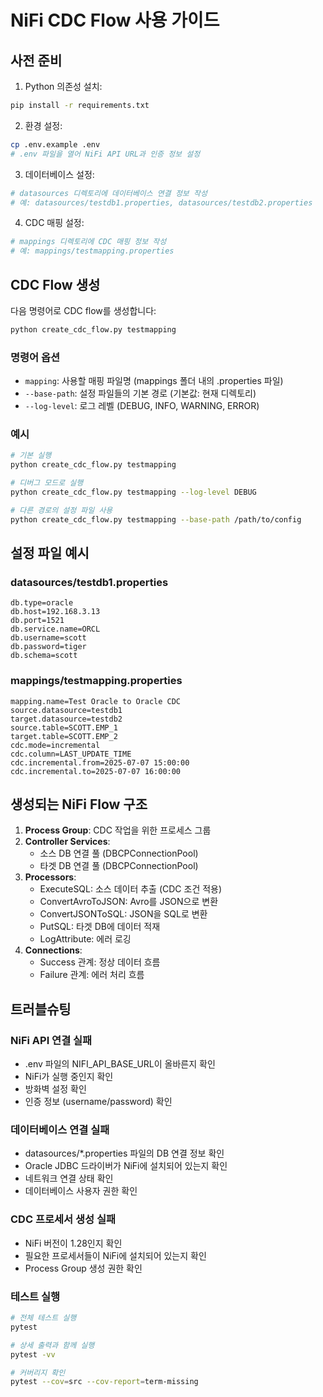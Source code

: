 # NiFi CDC Flow 사용 가이드

## 사전 준비

1. Python 의존성 설치:
```bash
pip install -r requirements.txt
```

2. 환경 설정:
```bash
cp .env.example .env
# .env 파일을 열어 NiFi API URL과 인증 정보 설정
```

3. 데이터베이스 설정:
```bash
# datasources 디렉토리에 데이터베이스 연결 정보 작성
# 예: datasources/testdb1.properties, datasources/testdb2.properties
```

4. CDC 매핑 설정:
```bash
# mappings 디렉토리에 CDC 매핑 정보 작성
# 예: mappings/testmapping.properties
```

## CDC Flow 생성

다음 명령어로 CDC flow를 생성합니다:

```bash
python create_cdc_flow.py testmapping
```

### 명령어 옵션

- `mapping`: 사용할 매핑 파일명 (mappings 폴더 내의 .properties 파일)
- `--base-path`: 설정 파일들의 기본 경로 (기본값: 현재 디렉토리)
- `--log-level`: 로그 레벨 (DEBUG, INFO, WARNING, ERROR)

### 예시

```bash
# 기본 실행
python create_cdc_flow.py testmapping

# 디버그 모드로 실행
python create_cdc_flow.py testmapping --log-level DEBUG

# 다른 경로의 설정 파일 사용
python create_cdc_flow.py testmapping --base-path /path/to/config
```

## 설정 파일 예시

### datasources/testdb1.properties
```properties
db.type=oracle
db.host=192.168.3.13
db.port=1521
db.service.name=ORCL
db.username=scott
db.password=tiger
db.schema=scott
```

### mappings/testmapping.properties
```properties
mapping.name=Test Oracle to Oracle CDC
source.datasource=testdb1
target.datasource=testdb2
source.table=SCOTT.EMP_1
target.table=SCOTT.EMP_2
cdc.mode=incremental
cdc.column=LAST_UPDATE_TIME
cdc.incremental.from=2025-07-07 15:00:00
cdc.incremental.to=2025-07-07 16:00:00
```

## 생성되는 NiFi Flow 구조

1. **Process Group**: CDC 작업을 위한 프로세스 그룹
2. **Controller Services**: 
   - 소스 DB 연결 풀 (DBCPConnectionPool)
   - 타겟 DB 연결 풀 (DBCPConnectionPool)
3. **Processors**:
   - ExecuteSQL: 소스 데이터 추출 (CDC 조건 적용)
   - ConvertAvroToJSON: Avro를 JSON으로 변환
   - ConvertJSONToSQL: JSON을 SQL로 변환
   - PutSQL: 타겟 DB에 데이터 적재
   - LogAttribute: 에러 로깅
4. **Connections**:
   - Success 관계: 정상 데이터 흐름
   - Failure 관계: 에러 처리 흐름

## 트러블슈팅

### NiFi API 연결 실패
- .env 파일의 NIFI_API_BASE_URL이 올바른지 확인
- NiFi가 실행 중인지 확인
- 방화벽 설정 확인
- 인증 정보 (username/password) 확인

### 데이터베이스 연결 실패
- datasources/*.properties 파일의 DB 연결 정보 확인
- Oracle JDBC 드라이버가 NiFi에 설치되어 있는지 확인
- 네트워크 연결 상태 확인
- 데이터베이스 사용자 권한 확인

### CDC 프로세서 생성 실패
- NiFi 버전이 1.28인지 확인
- 필요한 프로세서들이 NiFi에 설치되어 있는지 확인
- Process Group 생성 권한 확인

### 테스트 실행
```bash
# 전체 테스트 실행
pytest

# 상세 출력과 함께 실행
pytest -vv

# 커버리지 확인
pytest --cov=src --cov-report=term-missing
```